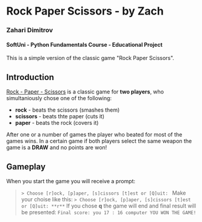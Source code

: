 # Rock Paper Scissors - by Zach
### Zahari Dimitrov
#### SoftUni - Python Fundamentals Course - Educational Project
This is a simple version of the classic game "Rock Paper Scissors".

## Introduction
[Rock - Paper - Scissors](https://en.wikipedia.org/wiki/Rock_paper_scissors) is a classic game for **two players**, who simultaniously chose one of the following:
- **rock** - beats the scissors (smashes them)
- **scissors** - beats thte paper (cuts it)
- **paper** - beats the rock (covers it)

After one or a number of games the player who beated for most of the games wins.
In a certain game if both players select the same weapon the game is a **DRAW** and no points are won!

## Gameplay
When you start the game you will receive a prompt:
> `> Choose [r]ock, [p]aper, [s]cissors [t]est or [Q]uit: `
Make your choise like  this:
> `> Choose [r]ock, [p]aper, [s]cissors [t]est or [Q]uit: **r**`
If you chose **q** the game will end and final result will be presented:
> `Final score:
you 17 : 16 computer
YOU WON THE GAME!`
